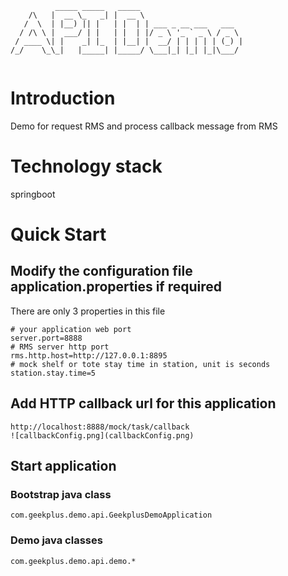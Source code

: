 ```aidl
          _____ _____   _____                       
    /\   |  __ \_   _| |  __ \                      
   /  \  | |__) || |   | |  | | ___ _ __ ___   ___  
  / /\ \ |  ___/ | |   | |  | |/ _ \ '_ ` _ \ / _ \ 
 / ____ \| |    _| |_  | |__| |  __/ | | | | | (_) |
/_/    \_\_|   |_____| |_____/ \___|_| |_| |_|\___/ 
                                                    
```

# Introduction
Demo for request RMS and process callback message from RMS

# Technology stack
springboot

# Quick Start
## Modify the configuration file application.properties if required
There are only 3 properties in this file
```aidl
# your application web port 
server.port=8888
# RMS server http port
rms.http.host=http://127.0.0.1:8895
# mock shelf or tote stay time in station, unit is seconds
station.stay.time=5
```
## Add HTTP callback url for this application
```aidl
http://localhost:8888/mock/task/callback
![callbackConfig.png](callbackConfig.png)
```
## Start application
### Bootstrap java class
```
com.geekplus.demo.api.GeekplusDemoApplication
```
### Demo java classes
```aidl
com.geekplus.demo.api.demo.*
```
